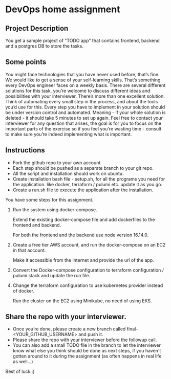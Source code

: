 # DevOps home assignment
## Project Description
You get a sample project of "TODO app" that contains frontend, backend and a postgres DB to store the tasks.

## Some points
You might face technologies that you have never used before, that’s fine. We would like to get a sense of your self-learning skills. That’s something every DevOps engineer faces on a weekly basis.
There are several different solutions for this task, you’re welcome to discuss different ideas and possibilities with your interviewer. There’s more than one excellent solution. 
Think of automating every small step in the process, and about the tools you’d use for this. Every step you have to implement in your solution should be under version control and automated. Meaning - if your whole solution is deleted - it should take 5 minutes to set up again.
Feel free to contact your interviewer for any question that arises, the goal is for you to focus on the important parts of the exercise so if you feel you’re wasting time - consult to make sure you’re indeed implementing what is important.

## Instructions
* Fork the github repo to your own account
* Each step should be pushed as a separate branch to your git repo.
* All the script and installation should work on ubuntu.
* Create installation bash file - setup.sh, for all the programs you need for the application. like docker, terraform / pulumi etc.
update it as you go.
* Create a run.sh file to execute the application after the installation.

You have some steps for this assignment.

1. Run the system using docker-compose.

    Extend the existing docker-compose file and add dockerfiles to the frontend and backend.

    For both the frontend and the backend use node version 16.14.0.

2. Create a free tier AWS account, and run the docker-compose on an EC2 in that account.
  
    Make it accessible from the internet and provide the url of the app.

3. Convert the Docker-compose configuration to terraform configuration / pulumi stack and update the run file.

4. Change the terraform configuration to use kubernetes provider instead of docker.

    Run the cluster on the EC2 using Minikube, no need of using EKS.

## Share the repo with your interviewer.
* Once you’re done, please create a new branch called final-<YOUR_GITHUB_USERNAME> and push it.
* Please share the repo with your interviewer before the followup call.
* You can also add a small TODO file in the branch to let the interviewer know what else you think should be done as next steps, if you haven't gotten around to it during the assignment (as often happens in real life as well...)

Best of luck :)